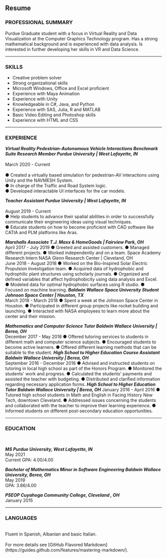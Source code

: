 ## Resume


### PROFESSIONAL SUMMARY

Purdue Graduate student with a focus in Virtual Reality and Data Visualization at the Computer Graphics Technology program. Has a strong mathematical background and is experienced with data analysis. Is interested in further developing her skills in VR and Data Science.  

---

### SKILLS

* Creative problem solver     <br />                     
* Strong organizational skills 
* Microsoft Windows, Office and Excel proficient  
* Experience with Maya Animation 
* Experience with Unity                            
* Knowledgeable in C#, Java,  and Python 
* Experience with SAS, Julia, R and MATLAB         
* Basic Video Editing and Photoshop skills 
* Experience with HTML and CSS 

---
### EXPERIENCE
***Virtual Reality Pedestrian-Autonomous Vehicle Interactions Benchmark Suite Research Member Purdue University | West Lafayette, IN***<br />   
March 2020 - Current<br />  
● Created a virtually based simulation for pedestrian-AV interactions using Unity and the NAVMESH System.<br /> 
● In charge of the Traffic and Road System logic.<br /> 
● Developed interactable UI interfaces for the car models.<br />  
 
***Teacher Assistant  Purdue University | West Lafayette, IN*** <br />  
August 2019 - Current <br /> 
● Help students to advance their spatial abilities in order to successfully communicate their engineering ideas using visual techniques.<br /> 
● Educate students on how to become proficient with CAD software like CATIA and PLM platforms like Aras. <br /> 

***Marshalls Associate  T.J. Maxx & HomeGoods | Fairview Park, OH***  
April 2017 - July 2019 
● Greeted and assisted customers. ● Managed different projects. ● Worked independently and on a team. 
Space Academy Research Intern  NASA Glenn Research Center | Cleveland, OH  
June 2018 - August 2018 
● Worked on the Bio-Inspired Solar Electric Propulsion Investigation team. ● Acquired data of hydrophobic and hydrophilic plant structures using scholarly journals. ● Organized and defined variables that affect hydrophobicity using data analysis and Excel. ● Modeled data for optimal hydrophobic surfaces using R studio. ● Focused on machine learning. 
***Baldwin Wallace Space University Student  Johnson Space Center | Houston, TX***  
March 2018 - March 2018 
● Spent a week at the Johnson Space Center in Houston. 
● Participated in different group projects like rocket building and launching. ● Interacted with NASA employees to learn more about the center and their mission. 
 
 
***Mathematics and Computer Science Tutor  Baldwin Wallace University | Berea, OH***  
December 2017 - May 2018 
● Offered tutoring services to students in different math and computer science subjects. ● Encouraged students to become active learners. ● Offered different learning methods that can be suitable to the student. 
***High School to Higher Education Course Assistant  Baldwin Wallace University | Berea, OH***  
September 2016 - December 2016 
● Advised and instructed students on tutoring in local high school as part of the Honors Program.  ● Monitored the students' work and progress. ● Calculated the students' payments and assisted the teacher with budgeting. ● Distributed and clarified information regarding necessary application forms. 
***High School to Higher Education Tutor  Baldwin Wallace University | Berea, OH*** 
January 2016 - April 2016 
● Tutored high school students in Math and English in Facing History New Tech, downtown Cleveland. ● Addressed issues concerning the students and collaborated with the teacher to improve their learning experience. ● Informed students on different post-secondary education opportunities. 

---
### EDUCATION
 <br /> 
 
***MS  Purdue University, West Lafayette, IN***<br /> 
May 2021 <br /> 
Current GPA: 4.00/4.00 <br />
 
***Bachelor of Mathematics  Minor in Software Engineering Baldwin Wallace University, Berea, OH***<br /> 
May 2019 <br /> 
GPA: 3.86/4.00 <br /> 

***PSEOP  Cuyahoga Community College, Cleveland , OH***  <br /> 
January 2015 
 <br />  
 
--- 
### LANGUAGES
 <br />
Fluent in Spanish, Albanian and basic Italian. 
 <br />
 <br />
For more details see [GitHub Flavored Markdown](https://guides.github.com/features/mastering-markdown/).

